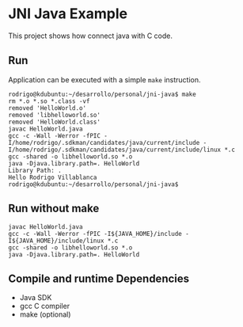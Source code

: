 # JNI Java Example

This project shows how connect java with C code.


## Run

Application can be executed with a simple `make` instruction.

```
rodrigo@kdubuntu:~/desarrollo/personal/jni-java$ make
rm *.o *.so *.class -vf
removed 'HelloWorld.o'
removed 'libhelloworld.so'
removed 'HelloWorld.class'
javac HelloWorld.java
gcc -c -Wall -Werror -fPIC -I/home/rodrigo/.sdkman/candidates/java/current/include -I/home/rodrigo/.sdkman/candidates/java/current/include/linux *.c
gcc -shared -o libhelloworld.so *.o
java -Djava.library.path=. HelloWorld
Library Path: .
Hello Rodrigo Villablanca
rodrigo@kdubuntu:~/desarrollo/personal/jni-java$
```

## Run without make

```
javac HelloWorld.java
gcc -c -Wall -Werror -fPIC -I${JAVA_HOME}/include -I${JAVA_HOME}/include/linux *.c
gcc -shared -o libhelloworld.so *.o
java -Djava.library.path=. HelloWorld
```

## Compile and runtime Dependencies

* Java SDK
* gcc C compiler
* make (optional)
